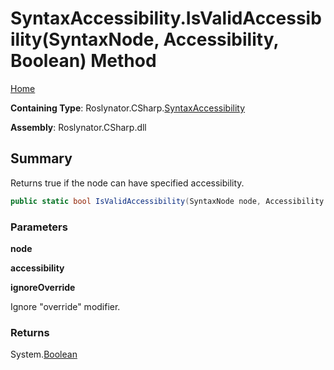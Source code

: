 <a name="_top"></a>

# SyntaxAccessibility\.IsValidAccessibility\(SyntaxNode, Accessibility, Boolean\) Method

[Home](../../../../README.md#_top)

**Containing Type**: Roslynator\.CSharp\.[SyntaxAccessibility](../README.md#_top)

**Assembly**: Roslynator\.CSharp\.dll

## Summary

Returns true if the node can have specified accessibility\.

```csharp
public static bool IsValidAccessibility(SyntaxNode node, Accessibility accessibility, bool ignoreOverride = false)
```

### Parameters

**node**

**accessibility**

**ignoreOverride**

Ignore "override" modifier\.

### Returns

System\.[Boolean](https://docs.microsoft.com/en-us/dotnet/api/system.boolean)

